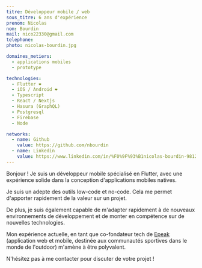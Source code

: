```yaml
---
titre: Développeur mobile / web
sous_titre: 6 ans d'expérience
prenom: Nicolas
nom: Bourdin
mail: nico22330@gmail.com
telephone:
photo: nicolas-bourdin.jpg

domaines_metiers:
  - applications mobiles
  - prototype

technologies:
  - Flutter ❤️
  - iOS / Android ❤️
  - Typescript
  - React / Nextjs
  - Hasura (GraphQL)
  - Postgresql
  - Firebase
  - Node

networks:
  - name: Github
    value: https://github.com/nbourdin
  - name: Linkedin
    value: https://www.linkedin.com/in/%F0%9F%93%B1nicolas-bourdin-981281a8/
---
```


Bonjour ! Je suis un développeur mobile spécialisé en Flutter, avec une expérience solide dans la conception d'applications mobiles natives.

Je suis un adepte des outils low-code et no-code. Cela me permet d'apporter rapidement de la valeur sur un projet.

De plus, je suis également capable de m'adapter rapidement à de nouveaux environnements de développement et de monter en compétence sur de nouvelles technologies.

Mon expérience actuelle, en tant que co-fondateur tech de [Epeak](https://www.epeak.co/) (application web et mobile, destinée aux communautés sportives dans le monde de l'outdoor) m'amène à être polyvalent.

N'hésitez pas à me contacter pour discuter de votre projet !
